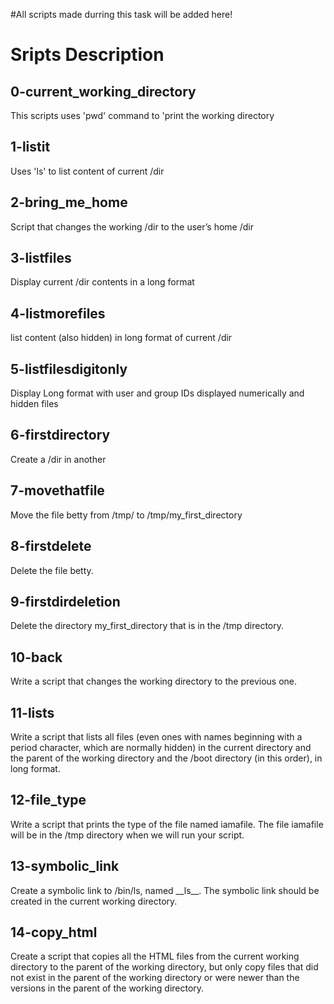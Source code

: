 #All scripts made durring this task will be added here!
<h1>Sripts Description</h1>
	<h2>0-current_working_directory</h2>
		<p>This scripts uses 'pwd' command to 'print the working directory</p>
	<h2>1-listit</h2>
		<p>Uses 'ls' to list content of current /dir</p>
	<h2>2-bring_me_home</h2>
		<p>Script that changes the working /dir to the user’s home /dir</p>
	<h2>3-listfiles</h2>
		<p>Display current /dir contents in a long format</p>
	<h2>4-listmorefiles</h2>
		<p>list content (also hidden) in long format of current /dir</p>
	<h2>5-listfilesdigitonly</h2>
		<p>Display Long format with user and group IDs displayed numerically and hidden files </p>
	<h2>6-firstdirectory</h2>
		<p>Create a /dir in another</p>
	<h2>7-movethatfile</h2>
		<p>Move the file betty from /tmp/ to /tmp/my_first_directory</p>
	<h2>8-firstdelete</h2>
		<p>Delete the file betty.</p>
	<h2>9-firstdirdeletion</h2>
		<p>Delete the directory my_first_directory that is in the /tmp directory.</p>
	<h2>10-back</h2>
		<p>Write a script that changes the working directory to the previous one.</p>
	<h2>11-lists</h2>
		<p>Write a script that lists all files (even ones with names beginning with a period character, which are normally hidden) in the current directory and the parent of the working directory and the /boot directory (in this order), in long format.</p>
	<h2>12-file_type</h2>
		<p>Write a script that prints the type of the file named iamafile. The file iamafile will be in the /tmp directory when we will run your script.</p>
	<h2>13-symbolic_link</h2>
		<p>Create a symbolic link to /bin/ls, named __ls__. The symbolic link should be created in the current working directory.</p>
  <h2>14-copy_html</h2>
		<p>Create a script that copies all the HTML files from the current working directory to the parent of the working directory, but only copy files that did not exist in the parent of the working directory or were newer than the versions in the parent of the working directory.</p>
